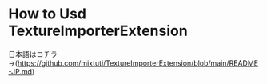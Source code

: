 # How to Usd TextureImporterExtension

日本語はコチラ→(https://github.com/mixtuti/TextureImporterExtension/blob/main/README-JP.md)
